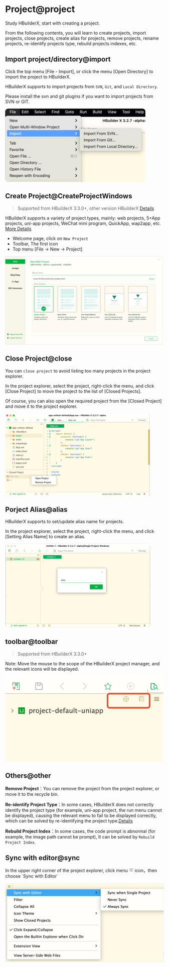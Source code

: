 # Project@project

Study HBuilderX, start with creating a project.

From the following contents, you will learn to create projects, import projects, close projects, create alias for projects, remove projects, rename projects, re-identify projects type, rebuild projects indexes, etc.

## Import project/directory@import

Click the top menu [File - Import], or click the menu [Open Directory] to import the project to HBuilderX.

HBuilderX supports to import projects from `SVN`, `Git`, and `Local Directory`.

Please install the svn and git plugins if you want to import projects from SVN or GIT.

<img src="/static/snapshots/tutorial/project/project_import_en.png" style="zoom: 45%; border-radius: 20px;" />

## Create Project@CreateProjectWindows

> Supported from HBuilderX 3.3.0+,  other version HBuilderX [Details](/Tutorial/history/project?id=CreateProjectWindows) 

HBuilderX supports a variety of project types, mainly: web projects, 5+App projects, uni-app projects, WeChat mini program, QuickApp, wap2app, etc. [More Details](/Tutorial/Other/ProjectType)    

- Welcome page, click on `New Project`
- Toolbar, The first icon
- Top menu [File -> New -> Project]

<img src="/static/snapshots/tutorial/project/project_create_en.png" style="zoom: 49%;" />

## Close Project@close

You can `close project` to avoid listing too many projects in the project explorer.

In the project explorer, select the project, right-click the menu, and click [Close Project] to move the project to the list of [Closed Projects].

Of course, you can also open the required project from the [Closed Project] and move it to the project explorer.

<img src="/static/snapshots/tutorial/project/project_close_en.png" style="zoom: 45%;" />

## Porject Alias@alias

HBuilderX supports to set/update alias name for projects.

In the project explorer, select the project, right-click the menu, and click [Setting Alias Name] to create an alias.

<img src="/static/snapshots/tutorial/project/project_alias_en.png" style="zoom: 45%; border: 1px solid #eee; border-radius: 20px;" />

## toolbar@toolbar

> Supported from HBuilderX 3.3.0+

Note: Move the mouse to the scope of the HBuilderX project manager, and the relevant icons will be displayed.

<img src="/static/snapshots/tutorial/project/project_toolbar.png" class="hd-img" />


## Others@other

**Remove Project**：You can remove the project from the project explorer, or move it to the recycle bin.

**Re-identify Project Type**：In some cases, HBuilderX does not correctly identify the project type (for example, uni-app project, the run menu cannot be displayed), causing the relevant menu to fail to be displayed correctly, which can be solved by re-identifying the project type.[Details](/Tutorial/ProjectType)

**Rebuild Project Index**：In some cases, the code prompt is abnormal (for example, the image path cannot be prompt), It can be solved by `Rebuild Project Index`.

## Sync with editor@sync

<p>In the upper right corner of the project explorer, click menu <svg t="1631502274114" class="icon" viewBox="0 0 1024 1024" version="1.1" xmlns="http://www.w3.org/2000/svg" p-id="24803" width="14" height="14"><path d="M873.8304 552.96h-737.28c-22.528 0-40.96-18.432-40.96-40.96s18.432-40.96 40.96-40.96h737.28c22.528 0 40.96 18.432 40.96 40.96s-18.432 40.96-40.96 40.96zM873.8304 307.2h-737.28c-22.528 0-40.96-18.432-40.96-40.96s18.432-40.96 40.96-40.96h737.28c22.528 0 40.96 18.432 40.96 40.96s-18.432 40.96-40.96 40.96zM873.8304 798.72h-737.28c-22.528 0-40.96-18.432-40.96-40.96s18.432-40.96 40.96-40.96h737.28c22.528 0 40.96 18.432 40.96 40.96s-18.432 40.96-40.96 40.96z" p-id="24804" fill="#707070"></path></svg> icon</svg>，then choose `Sync with Editor`</p>

<img src="/static/snapshots/tutorial/settings/sync_en.png" style="zoom: 50%;border: 1px solid #eee;" />
